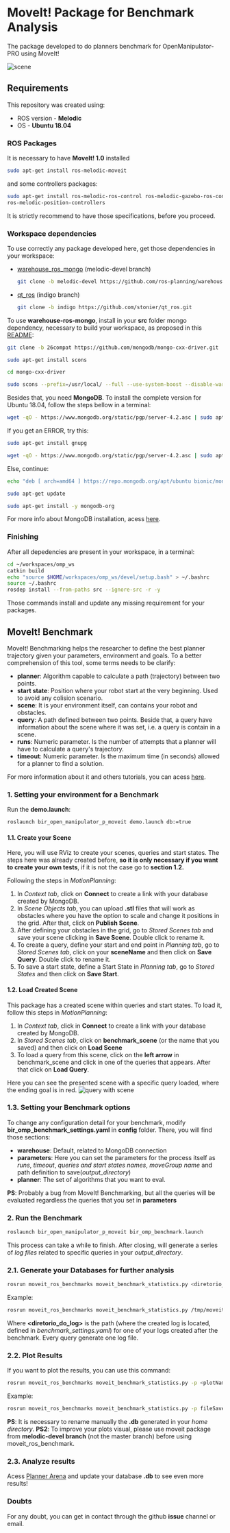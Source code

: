 # MoveIt! Package for Benchmark Analysis

The package developed to do planners benchmark for OpenManipulator-PRO using MoveIt!

![scene](https://user-images.githubusercontent.com/32513366/69746813-db5c2c80-1123-11ea-86cd-9a9bcba4f18a.png)

## **Requirements**

This repository was created using:
- ROS version - **Melodic**
- OS - **Ubuntu 18.04**

### ROS Packages
It is necessary to have **MoveIt! 1.0** installed

```sh    
sudo apt-get install ros-melodic-moveit
```
and some controllers packages:
```sh
sudo apt-get install ros-melodic-ros-control ros-melodic-gazebo-ros-control ros-melodic-controller-manager ros-melodic-joint-trajectory-controller ros-melodic-joint-state-controller
ros-melodic-position-controllers
```
It is strictly recommend to have those specifications, before you proceed.

### Workspace dependencies
To use correctly any package developed here, get those dependencies in your workspace:

- [warehouse_ros_mongo](https://github.com/ros-planning/warehouse_ros_mongo.git) (melodic-devel branch)
    ```sh
    git clone -b melodic-devel https://github.com/ros-planning/warehouse_ros_mongo.git
    ```
- [qt_ros](https://github.com/stonier/qt_ros) (indigo branch)
    ```sh
    git clone -b indigo https://github.com/stonier/qt_ros.git
    ```
To use **warehouse-ros-mongo**, install in your **src** folder mongo dependency, necessary to build your workspace, as proposed in this [README](https://github.com/ros-planning/warehouse_ros_mongo):
```sh
git clone -b 26compat https://github.com/mongodb/mongo-cxx-driver.git
```
```sh
sudo apt-get install scons
```
```sh
cd mongo-cxx-driver
```
```sh
sudo scons --prefix=/usr/local/ --full --use-system-boost --disable-warnings-as-errors
```

Besides that, you need **MongoDB**. To install the complete version for Ubuntu 18.04, follow the steps bellow in a terminal:
```sh    
wget -qO - https://www.mongodb.org/static/pgp/server-4.2.asc | sudo apt-key add -
```
If you get an ERROR, try this:
```sh    
sudo apt-get install gnupg
```
```sh    
wget -qO - https://www.mongodb.org/static/pgp/server-4.2.asc | sudo apt-key add -
```
Else, continue:
```sh    
echo "deb [ arch=amd64 ] https://repo.mongodb.org/apt/ubuntu bionic/mongodb-org/4.2 multiverse" | sudo tee /etc/apt/sources.list.d/mongodb-org-4.2.list
```
```sh    
sudo apt-get update
```
```sh    
sudo apt-get install -y mongodb-org
```

For more info about MongoDB installation, acess [here](https://docs.mongodb.com/manual/tutorial/install-mongodb-on-ubuntu/).

### Finishing
After all depedencies are present in your workspace, in a terminal:
```sh
cd ~/workspaces/omp_ws
catkin build
echo "source $HOME/workspaces/omp_ws/devel/setup.bash" > ~/.bashrc
source ~/.bashrc
rosdep install --from-paths src --ignore-src -r -y
```
Those commands install and update any missing requirement for your packages.

## **MoveIt! Benchmark**
MoveIt! Benchmarking helps the researcher to define the best planner trajectory given your parameters, environment and goals. To a better comprehension of this tool, some terms needs to be clarify:
- **planner**: Algorithm capable to calculate a path (trajectory) between two points.
- **start state**: Position where your robot start at the very beginning. Used to avoid any colision scenario.
- **scene**: It is your environment itself, can contains your robot and obstacles.
- **query**: A path defined between two points. Beside that, a query have information about the scene where it was set, i.e. a query is contain in a scene. 
- **runs**: Numeric parameter. Is the number of attempts that a planner will have to calculate a query's trajectory.
- **timeout**: Numeric parameter. Is the maximum time (in seconds) allowed for a planner to find a solution.

For more information about it and others tutorials, you can acess
[here](http://docs.ros.org/kinetic/api/moveit_tutorials/html/doc/benchmarking/benchmarking_tutorial.html).

### **1. Setting your environment for a Benchmark**

Run the **demo.launch**:

```sh
roslaunch bir_open_manipulator_p_moveit demo.launch db:=true
```

#### **1.1. Create your Scene**
Here, you will use RViz to create your scenes, queries and start states. The steps here was already created before, **so it is only necessary if you want to create your own tests**, if it is not the case go to **section 1.2.**

Following the steps in *MotionPlanning*:
1. In *Context tab*, click on **Connect** to create a link with your database created by MongoDB.
2. In *Scene Objects tab*, you can upload **.stl** files that will work as obstacles where you have the option to scale and change it positions in the grid. After that, click on **Publish Scene**.
3. After defining your obstacles in the grid, go to *Stored Scenes tab* and save your scene clicking in **Save Scene**. Double click to rename it.
4. To create a query, define your start and end point in *Planning tab*, go to *Stored Scenes tab*, click on your **sceneName** and then click on **Save Query**. Double click to rename it.
5. To save a start state, define a Start State in *Planning tab*, go to *Stored States* and then click on **Save Start**.

#### **1.2. Load Created Scene**
This package has a created scene within queries and start states. To load it, follow this steps in *MotionPlanning*:
1. In *Context tab*, click in **Connect** to create a link with your database created by MongoDB.
2. In *Stored Scenes tab*, click on **benchmark_scene** (or the name that you saved) and then click on **Load Scene**
3. To load a query from this scene, click on the **left arrow** in benchmark_scene and click in one of the queries that appears. After that click on **Load Query**.

Here you can see the presented scene with a specific query loaded, where the ending goal is in red.
![query with scene](https://user-images.githubusercontent.com/32513366/73451911-730a1100-4347-11ea-860e-b284187fb844.png)


### **1.3. Setting your Benchmark options**
To change any configuration detail for your benchmark, modify **bir_omp_benchmark_settings.yaml** in **config** folder. There, you will find those sections:
- **warehouse**: Default, related to MongoDB connection
- **parameters**: Here you can set the parameters for the process itself as *runs*, *timeout*, *queries and start states names*, *moveGroup name* and path definition to save(*output_directory*)
- **planner**: The set of algorithms that you want to eval.

**PS**: Probably a bug from MoveIt! Benchmarking, but all the queries will be evaluated regardless the queries that you set in **parameters**

### **2. Run the Benchmark**

```sh
roslaunch bir_open_manipulator_p_moveit bir_omp_benchmark.launch
```

This process can take a while to finish. After closing, will generate a series of *log files* related to specific queries in your *output_directory*.

### **2.1. Generate your Databases for further analysis**

```sh
rosrun moveit_ros_benchmarks moveit_benchmark_statistics.py <diretorio_do_log>
```
Example:
```sh
rosrun moveit_ros_benchmarks moveit_benchmark_statistics.py /tmp/moveit_benchmarks/omp/logFileName.log
```
Where **<diretorio_do_log>** is the path (where the created log is located, defined in *benchmark_settings.yaml*) for one of your logs created after the benchmark. Every query generate one log file.

### **2.2. Plot Results**
If you want to plot the results, you can use this command:

```sh
rosrun moveit_ros_benchmarks moveit_benchmark_statistics.py -p <plotName> <diretorio_do_log>
```

Example:
```sh
rosrun moveit_ros_benchmarks moveit_benchmark_statistics.py -p fileSaveLocation /tmp/moveit_benchmarks/omp/logFileName.log
```

**PS**: It is necessary to rename manually the **.db** generated in your *home directory*. 
**PS2**: To improve your plots visual, please use moveit package from **melodic-devel branch** (not the master branch) before using moveit_ros_benchmark.

### **2.3. Analyze results**
Acess [Planner Arena](http://plannerarena.org/) and update your database **.db** to see even more results!

### Doubts
For any doubt, you can get in contact through the github **issue** channel or email.
